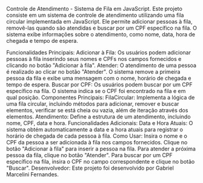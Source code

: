 Controle de Atendimento - Sistema de Fila em JavaScript. Este projeto consiste em um sistema de controle de atendimento utilizando uma fila circular implementada em JavaScript. Ele permite adicionar pessoas à fila, removê-las quando são atendidas e buscar por um CPF específico na fila. O sistema exibe informações sobre o atendimento, como nome, data, hora de chegada e tempo de espera.

Funcionalidades Principais: Adicionar à Fila: Os usuários podem adicionar pessoas à fila inserindo seus nomes e CPFs nos campos fornecidos e clicando no botão "Adicionar à fila". Atender: O atendimento de uma pessoa é realizado ao clicar no botão "Atender". O sistema remove a primeira pessoa da fila e exibe uma mensagem com o nome, horário de chegada e tempo de espera. Buscar por CPF: Os usuários podem buscar por um CPF específico na fila. O sistema indica se o CPF foi encontrado na fila e em qual posição. Componentes Principais: FilaCircular: Implementa a lógica de uma fila circular, incluindo métodos para adicionar, remover e buscar elementos, verificar se está cheia ou vazia, além de iteração através dos elementos. Atendimento: Define a estrutura de um atendimento, incluindo nome, CPF, data e hora. Funcionalidades Adicionais: Data e Hora Atuais: O sistema obtém automaticamente a data e a hora atuais para registrar o horário de chegada de cada pessoa à fila. Como Usar: Insira o nome e o CPF da pessoa a ser adicionada à fila nos campos fornecidos. Clique no botão "Adicionar à fila" para inserir a pessoa na fila. Para atender a próxima pessoa da fila, clique no botão "Atender". Para buscar por um CPF específico na fila, insira o CPF no campo correspondente e clique no botão "Buscar". Desenvolvedor: Este projeto foi desenvolvido por Gabriel Marcelini Fernandes.
